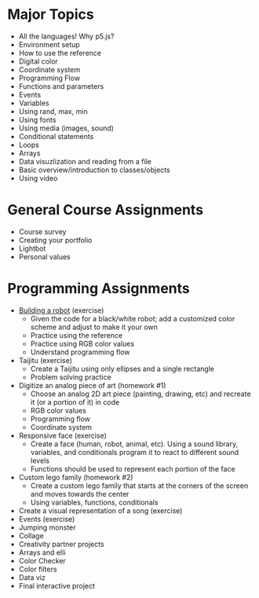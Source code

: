 # Major Topics
* All the languages! Why p5.js?
* Environment setup
* How to use the reference
* Digital color
* Coordinate system
* Programming Flow
* Functions and parameters
* Events
* Variables
* Using rand, max, min
* Using fonts
* Using media (images, sound)
* Conditional statements
* Loops
* Arrays
* Data visuzlization and reading from a file
* Basic overview/introduction to classes/objects
* Using video

# General Course Assignments
* Course survey
* Creating your portfolio
* Lightbot
* Personal values

# Programming Assignments
* [Building a robot](robot) (exercise)
  * Given the code for a black/white robot; add a customized color scheme and adjust to make it your own
  * Practice using the reference
  * Practice using RGB color values
  * Understand programming flow
* Taijitu (exercise)
  * Create a Taijitu using only ellipses and a single rectangle
  * Problem solving practice
* Digitize an analog piece of art (homework #1)
  * Choose an analog 2D art piece (painting, drawing, etc) and recreate it (or a portion of it) in code
  * RGB color values
  * Programming flow
  * Coordinate system
* Responsive face (exercise)
  * Create a face (human, robot, animal, etc). Using a sound library, variables, and conditionals program it to react to different sound levels
  * Functions should be used to represent each portion of the face
* Custom lego family (homework #2)
  * Create a custom lego family that starts at the corners of the screen and moves towards the center
  * Using variables, functions, conditionals
* Create a visual representation of a song (exercise)
* Events (exercise)
* Jumping monster
* Collage
* Creativity partner projects
* Arrays and elli
* Color Checker
* Color filters
* Data viz
* Final interactive project

[robot]:(exercises/robot/robot.md)
